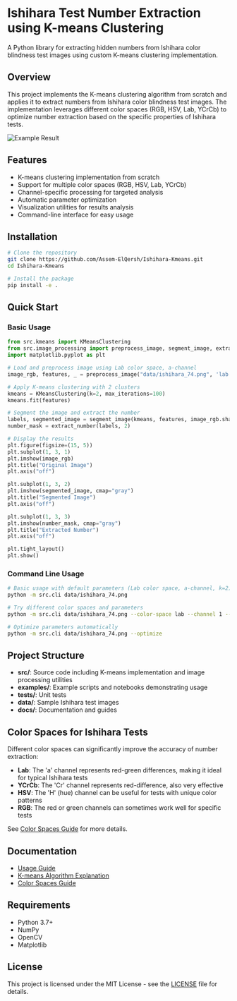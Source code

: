 # Ishihara Test Number Extraction using K-means Clustering

A Python library for extracting hidden numbers from Ishihara color blindness test images using custom K-means clustering implementation.

## Overview

This project implements the K-means clustering algorithm from scratch and applies it to extract numbers from Ishihara color blindness test images. The implementation leverages different color spaces (RGB, HSV, Lab, YCrCb) to optimize number extraction based on the specific properties of Ishihara tests.

![Example Result](docs/example_result.png)

## Features

- K-means clustering implementation from scratch
- Support for multiple color spaces (RGB, HSV, Lab, YCrCb)
- Channel-specific processing for targeted analysis
- Automatic parameter optimization
- Visualization utilities for results analysis
- Command-line interface for easy usage

## Installation

```bash
# Clone the repository
git clone https://github.com/Assem-ElQersh/Ishihara-Kmeans.git
cd Ishihara-Kmeans

# Install the package
pip install -e .
```

## Quick Start

### Basic Usage

```python
from src.kmeans import KMeansClustering
from src.image_processing import preprocess_image, segment_image, extract_number
import matplotlib.pyplot as plt

# Load and preprocess image using Lab color space, a-channel
image_rgb, features, _ = preprocess_image("data/ishihara_74.png", 'lab', 1)

# Apply K-means clustering with 2 clusters
kmeans = KMeansClustering(k=2, max_iterations=100)
kmeans.fit(features)

# Segment the image and extract the number
labels, segmented_image = segment_image(kmeans, features, image_rgb.shape, 1)
number_mask = extract_number(labels, 2)

# Display the results
plt.figure(figsize=(15, 5))
plt.subplot(1, 3, 1)
plt.imshow(image_rgb)
plt.title("Original Image")
plt.axis("off")

plt.subplot(1, 3, 2)
plt.imshow(segmented_image, cmap="gray")
plt.title("Segmented Image")
plt.axis("off")

plt.subplot(1, 3, 3)
plt.imshow(number_mask, cmap="gray")
plt.title("Extracted Number")
plt.axis("off")

plt.tight_layout()
plt.show()
```

### Command Line Usage

```bash
# Basic usage with default parameters (Lab color space, a-channel, k=2)
python -m src.cli data/ishihara_74.png

# Try different color spaces and parameters
python -m src.cli data/ishihara_74.png --color-space lab --channel 1 --k 2

# Optimize parameters automatically
python -m src.cli data/ishihara_74.png --optimize
```

## Project Structure

- **src/**: Source code including K-means implementation and image processing utilities
- **examples/**: Example scripts and notebooks demonstrating usage
- **tests/**: Unit tests
- **data/**: Sample Ishihara test images
- **docs/**: Documentation and guides

## Color Spaces for Ishihara Tests

Different color spaces can significantly improve the accuracy of number extraction:

- **Lab**: The 'a' channel represents red-green differences, making it ideal for typical Ishihara tests
- **YCrCb**: The 'Cr' channel represents red-difference, also very effective
- **HSV**: The 'H' (hue) channel can be useful for tests with unique color patterns
- **RGB**: The red or green channels can sometimes work well for specific tests

See [Color Spaces Guide](docs/color_spaces.md) for more details.

## Documentation

- [Usage Guide](docs/usage_guide.md)
- [K-means Algorithm Explanation](docs/kmeans_algorithm.md)
- [Color Spaces Guide](docs/color_spaces.md)

## Requirements

- Python 3.7+
- NumPy
- OpenCV
- Matplotlib

## License

This project is licensed under the MIT License - see the [LICENSE](LICENSE) file for details.
